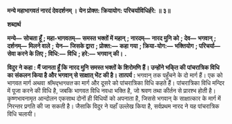 **मन्ये महाभागवतं नारदं देवदर्शनम् ।** **येन प्रोक्त: क्रियायोग: परिचर्याविधिर्हरे: ॥ ३॥** 

**शब्दार्थ** 

**मन्ये—** **सोचता हूँ** **; महा-भागवतम्—** **समस्त भक्तों में महान्** **; नारदम्—** **नारद मुनि को** **; देव—** **भगवान्** **; दर्शनम्—** **मिलने वाले** **;** **येन—** **जिसके द्वारा** **; प्रोक्त:—** **कहा गया** **; क्रिया-योग:—** **भक्तियोग** **; परिचर्या—** **सेवा करने के लिए** **; विधि:—** **विधि** **; हरे:—** **भगवान् की।** **.** 

**विदुर ने कहा : मैं जानता हूँ कि नारद मुनि समस्त भक्तों के शिरोमणि हैं। उन्होंने भकि्त की** **पांचरात्रिक विधि का संकलन किया है और भगवान् से साक्षात् भेंट की है।** **तात्पर्य :** भगवान् तक पहुँचने के दो मार्ग हैं। एक को भागवत मार्ग अथवा *श्रीमद्भागवत* का मार्ग और दूसरे को पांचरात्रिका विधि कहते हैं। पांचरात्रिका विधि मन्दिर में पूजा करने की विधि है, जबकि भागवत विधि नवधा भक्ति है, जो श्रवण तथा कीर्तन से प्रारश्भ होती है। कृष्णभावनामृत आन्दोलन एकसाथ दोनों ही विधियों को अपनाता है, जिससे भगवान् के साक्षात्कार के मार्ग में निरन्तर प्रगति की जा सकती है। जैसाकि विदुर ने यहाँ उल्लेख किया है, सर्वप्रथम नारद ने यह पांचरात्रिक विधि चलायी।  